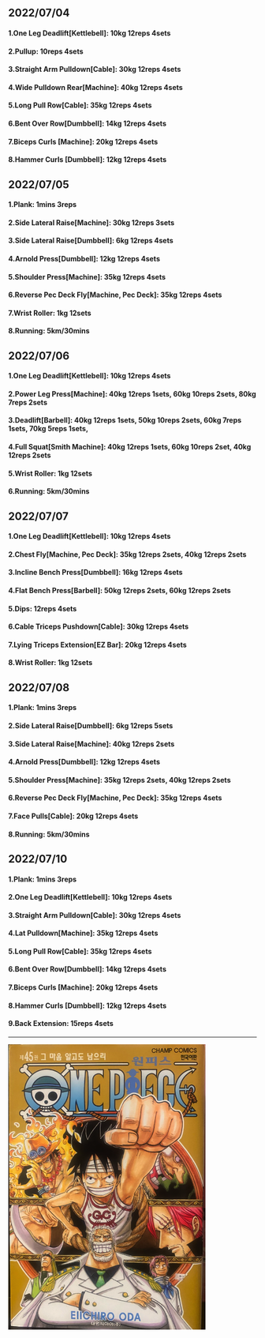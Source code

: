 ## 2022/07/04
#### 1.One Leg Deadlift\[Kettlebell\]: 10kg 12reps 4sets
#### 2.Pullup: 10reps 4sets
#### 3.Straight Arm Pulldown\[Cable\]: 30kg 12reps 4sets
#### 4.Wide Pulldown Rear\[Machine\]: 40kg 12reps 4sets
#### 5.Long Pull Row\[Cable\]: 35kg 12reps 4sets
#### 6.Bent Over Row\[Dumbbell\]: 14kg 12reps 4sets
#### 7.Biceps Curls \[Machine\]: 20kg 12reps 4sets
#### 8.Hammer Curls \[Dumbbell\]: 12kg 12reps 4sets

## 2022/07/05
#### 1.Plank: 1mins 3reps
#### 2.Side Lateral Raise\[Machine\]: 30kg 12reps 3sets
#### 3.Side Lateral Raise\[Dumbbell\]: 6kg 12reps 4sets
#### 4.Arnold Press\[Dumbbell\]: 12kg 12reps 4sets
#### 5.Shoulder Press\[Machine\]: 35kg 12reps 4sets
#### 6.Reverse Pec Deck Fly\[Machine, Pec Deck\]: 35kg 12reps 4sets
#### 7.Wrist Roller: 1kg 12sets
#### 8.Running: 5km/30mins

## 2022/07/06
#### 1.One Leg Deadlift\[Kettlebell\]: 10kg 12reps 4sets
#### 2.Power Leg Press\[Machine\]: 40kg 12reps 1sets, 60kg 10reps 2sets, 80kg 7reps 2sets  
#### 3.Deadlift\[Barbell\]: 40kg 12reps 1sets, 50kg 10reps 2sets, 60kg 7reps 1sets, 70kg 5reps 1sets, 
#### 4.Full Squat\[Smith Machine\]: 40kg 12reps 1sets, 60kg 10reps 2set, 40kg 12reps 2sets
#### 5.Wrist Roller: 1kg 12sets
#### 6.Running: 5km/30mins

## 2022/07/07
#### 1.One Leg Deadlift\[Kettlebell\]: 10kg 12reps 4sets
#### 2.Chest Fly\[Machine, Pec Deck\]: 35kg 12reps 2sets, 40kg 12reps 2sets
#### 3.Incline Bench Press\[Dumbbell\]: 16kg 12reps 4sets
#### 4.Flat Bench Press\[Barbell\]: 50kg 12reps 2sets, 60kg 12reps 2sets  
#### 5.Dips: 12reps 4sets
#### 6.Cable Triceps Pushdown\[Cable\]: 30kg 12reps 4sets
#### 7.Lying Triceps Extension\[EZ Bar\]: 20kg 12reps 4sets 
#### 8.Wrist Roller: 1kg 12sets

## 2022/07/08
#### 1.Plank: 1mins 3reps
#### 2.Side Lateral Raise\[Dumbbell\]: 6kg 12reps 5sets
#### 3.Side Lateral Raise\[Machine\]: 40kg 12reps 2sets
#### 4.Arnold Press\[Dumbbell\]: 12kg 12reps 4sets
#### 5.Shoulder Press\[Machine\]: 35kg 12reps 2sets, 40kg 12reps 2sets
#### 6.Reverse Pec Deck Fly\[Machine, Pec Deck\]: 35kg 12reps 4sets
#### 7.Face Pulls\[Cable\]: 20kg 12reps 4sets
#### 8.Running: 5km/30mins

## 2022/07/10
#### 1.Plank: 1mins 3reps
#### 2.One Leg Deadlift\[Kettlebell\]: 10kg 12reps 4sets
#### 3.Straight Arm Pulldown\[Cable\]: 30kg 12reps 4sets
#### 4.Lat Pulldown\[Machine\]: 35kg 12reps 4sets
#### 5.Long Pull Row\[Cable\]: 35kg 12reps 4sets
#### 6.Bent Over Row\[Dumbbell\]: 14kg 12reps 4sets
#### 7.Biceps Curls \[Machine\]: 20kg 12reps 4sets
#### 8.Hammer Curls \[Dumbbell\]: 12kg 12reps 4sets
#### 9.Back Extension: 15reps 4sets
---


<img src='./_resources/__045.png' width='400px' />

